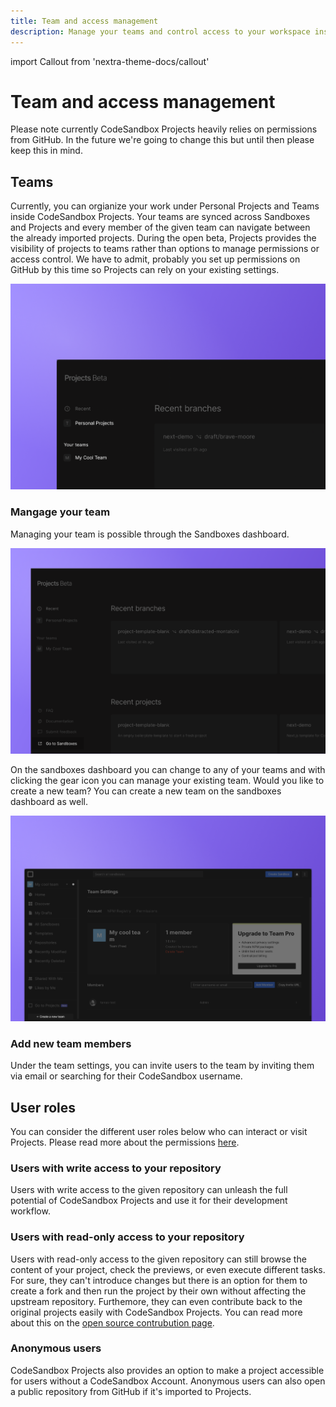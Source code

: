 ```yaml
---
title: Team and access management
description: Manage your teams and control access to your workspace inside CodeSandbox Projects
---
```


import Callout from 'nextra-theme-docs/callout'

# Team and access management

<Callout>
Please note currently CodeSandbox Projects heavily relies on permissions from GitHub. In the future we're going to change this but until then please keep this in mind.
</Callout>

## Teams

Currently, you can orgianize your work under Personal Projects and Teams inside CodeSandbox Projects. Your teams are synced across Sandboxes and Projects and every member of the given team can navigate between the already imported projects. During the open beta, Projects provides the visibility of projects to teams rather than options to manage permissions or access control. We have to admit, probably you set up permissions on GitHub by this time so Projects can rely on your existing settings.

![Teams in Projects](../images/team-projects-team.png)

### Mangage your team

Managing your team is possible through the Sandboxes dashboard. 

![Go to sandboxes to manage your team](../images/team-go-to-sandboxes.png)

On the sandboxes dashboard you can change to any of your teams and with clicking the gear icon you can manage your existing team. Would you like to create a new team? You can create a new team on the sandboxes dashboard as well.

![Manage your team](../images/team-manage-team.png)

### Add new team members

Under the team settings, you can invite users to the team by inviting them via email or searching for their CodeSandbox username.


## User roles

You can consider the different user roles below who can interact or visit Projects. Please read more about the permissions [here](https://codesandbox.io/docs/projects/teams/permissions).

### Users with write access to your repository

Users with write access to the given repository can unleash the full potential of CodeSandbox Projects and use it for their development workflow.

### Users with read-only access to your repository

Users with read-only access to the given repository can still browse the content of your project, check the previews, or even execute different tasks. For sure, they can't introduce changes but there is an option for them to create a fork and then run the project by their own without affecting the upstream repository. Furthemore, they can even contribute back to the original projects easily with CodeSandbox Projects. You can read more about this on the [open source contrubution page](https://codesandbox.io/docs/projects/docs/getting-started/open-source-collaboration).

### Anonymous users

CodeSandbox Projects also provides an option to make a project accessible for users without a CodeSandbox Account. Anonymous users can also open a public repository from GitHub if it's imported to Projects. 

